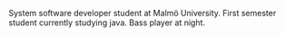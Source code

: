 System software developer student at Malmö University. 
First semester student currently studying java. 
Bass player at night.

<!---
sczcz/sczcz is a ✨ special ✨ repository because its `README.md` (this file) appears on your GitHub profile.
You can click the Preview link to take a look at your changes.
--->
